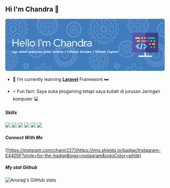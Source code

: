 ## Hi I'm Chandra 👋

![Chandra](img/github-header-image.png)

<!--
**chanjr227/chanjr227** is a ✨ _special_ ✨ repository because its `README.md` (this file) appears on your GitHub profile.

Here are some ideas to get you started:

- 🔭 I’m currently working on ...
- 🌱 I’m currently learning ...
- 👯 I’m looking to collaborate on ...
- 🤔 I’m looking for help with ...
- 💬 Ask me about ...
- 📫 How to reach me: ...
- 😄 Pronouns: ...
- ⚡ Fun fact: ...
-->

- 🌱 I’m currently learning [**Laravel**](https://laravel.com) Framework 🛏️

- ⚡ Fun fact: Saya suka progaming tetapi saya kuliah di jurusan Jaringan komputer 💻

##### Skills

<img src="https://img.shields.io/badge/Docker-2CA5E0?style=for-the-badge&logo=docker&logoColor=white" />
<img src="https://img.shields.io/badge/Laravel-FF2D20?style=for-the-badge&logo=laravel&logoColor=white" />
<img src="https://img.shields.io/badge/CSS3-1572B6?style=for-the-badge&logo=css3&logoColor=white" />
<img src="https://img.shields.io/badge/HTML5-E34F26?style=for-the-badge&logo=html5&logoColor=white" />
<img src="https://img.shields.io/badge/JavaScript-323330?style=for-the-badge&logo=javascript&logoColor=F7DF1E" />
<img src="https://img.shields.io/badge/Python-FFD43B?style=for-the-badge&logo=python&logoColor=blue" />

##### Connect With Me

![https://instgram.com/chanjr227](https://img.shields.io/badge/Instagram-E4405F?style=for-the-badge&logo=instagram&logoColor=white)

##### My stat Github

![Anurag's GitHub stats](https://github-readme-stats.vercel.app/api?username=chanjr227&show_icons=true&theme=gruvbox)
